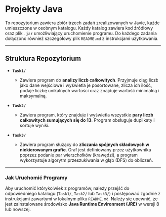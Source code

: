 # Projekty Java

To repozytorium zawiera zbiór trzech zadań zrealizowanych w Javie, każde umieszczone w osobnym katalogu. Każdy katalog zawiera kod źródłowy oraz plik `.jar` umożliwiający uruchomienie programu. Do każdego zadania dołączono również szczegółowy plik `README.md` z instrukcjami użytkowania.

---

## Struktura Repozytorium

* **`Task1/`**
    * Zawiera program do **analizy liczb całkowitych**. Przyjmuje ciąg liczb jako dane wejściowe i wyświetla je posortowane, zlicza ich ilość, podaje liczbę unikalnych wartości oraz znajduje wartość minimalną i maksymalną.

* **`Task2/`**
    * Zawiera program, który znajduje i wyświetla wszystkie **pary liczb całkowitych sumujących się do 13**. Program obsługuje duplikaty i sortuje wyniki.

* **`Task3/`**
    * Zawiera program służący do **zliczania spójnych składowych w niekierowanym grafie**. Graf jest definiowany przez użytkownika poprzez podanie par wierzchołków (krawędzi), a program wykorzystuje algorytm przeszukiwania w głąb (DFS) do obliczeń.

---

### Jak Uruchomić Programy

Aby uruchomić którykolwiek z programów, należy przejść do odpowiedniego katalogu (`Task1/`, `Task2/` lub `Task3/`) i postępować zgodnie z instrukcjami zawartymi w lokalnym pliku `README.md`. Należy się upewnić, że jest zainstalowane środowisko **Java Runtime Environment (JRE)** w wersji 8 lub nowszej.